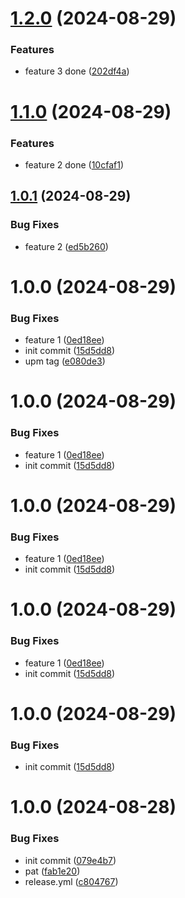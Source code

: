 # [1.2.0](https://github.com/onoff-engineering/unity_core/compare/v1.1.0...v1.2.0) (2024-08-29)


### Features

* feature 3 done ([202df4a](https://github.com/onoff-engineering/unity_core/commit/202df4a5e4eff6e32b55d4ada34abc2574e7002b))

# [1.1.0](https://github.com/onoff-engineering/unity_core/compare/v1.0.1...v1.1.0) (2024-08-29)


### Features

* feature 2 done ([10cfaf1](https://github.com/onoff-engineering/unity_core/commit/10cfaf1231f02b71a1264fbdb0097823975db1fc))

## [1.0.1](https://github.com/onoff-engineering/unity_core/compare/v1.0.0...v1.0.1) (2024-08-29)


### Bug Fixes

* feature 2 ([ed5b260](https://github.com/onoff-engineering/unity_core/commit/ed5b26022b9988190dc3980548b9bb37deade38d))

# 1.0.0 (2024-08-29)


### Bug Fixes

* feature 1 ([0ed18ee](https://github.com/onoff-engineering/unity_core/commit/0ed18eeb4d5648a328c0c75051cd83aa7dd06bca))
* init commit ([15d5dd8](https://github.com/onoff-engineering/unity_core/commit/15d5dd8ef003b26e9786c1164359d1b519d8570c))
* upm tag ([e080de3](https://github.com/onoff-engineering/unity_core/commit/e080de37e48a710d4b6ce30d167d98682426b579))

# 1.0.0 (2024-08-29)


### Bug Fixes

* feature 1 ([0ed18ee](https://github.com/onoff-engineering/unity_core/commit/0ed18eeb4d5648a328c0c75051cd83aa7dd06bca))
* init commit ([15d5dd8](https://github.com/onoff-engineering/unity_core/commit/15d5dd8ef003b26e9786c1164359d1b519d8570c))

# 1.0.0 (2024-08-29)


### Bug Fixes

* feature 1 ([0ed18ee](https://github.com/onoff-engineering/unity_core/commit/0ed18eeb4d5648a328c0c75051cd83aa7dd06bca))
* init commit ([15d5dd8](https://github.com/onoff-engineering/unity_core/commit/15d5dd8ef003b26e9786c1164359d1b519d8570c))

# 1.0.0 (2024-08-29)


### Bug Fixes

* feature 1 ([0ed18ee](https://github.com/onoff-engineering/unity_core/commit/0ed18eeb4d5648a328c0c75051cd83aa7dd06bca))
* init commit ([15d5dd8](https://github.com/onoff-engineering/unity_core/commit/15d5dd8ef003b26e9786c1164359d1b519d8570c))

# 1.0.0 (2024-08-29)


### Bug Fixes

* init commit ([15d5dd8](https://github.com/onoff-engineering/unity_core/commit/15d5dd8ef003b26e9786c1164359d1b519d8570c))

# 1.0.0 (2024-08-28)


### Bug Fixes

* init commit ([079e4b7](https://github.com/OpenCommissioning/Unity_Core/commit/079e4b7815fc655887266e0e2cc3377ca04c3912))
* pat ([fab1e20](https://github.com/OpenCommissioning/Unity_Core/commit/fab1e2085131ff10f82e77ffa01859c88cb46c17))
* release.yml ([c804767](https://github.com/OpenCommissioning/Unity_Core/commit/c8047676257f63bb1c8ce66bac5f35e0e580f518))
